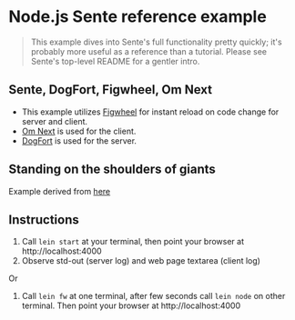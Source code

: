 # Node.js Sente reference example

> This example dives into Sente's full functionality pretty quickly; it's probably more useful as a reference than a tutorial. Please see Sente's top-level README for a gentler intro.

## Sente, DogFort, Figwheel, Om Next
 * This example utilizes [Figwheel](http://github.com/bhauman/lein-figwheel) for instant reload on code change for server and client. 
 * [Om Next](http://github.com/omcljs/om) is used for the client. 
 * [DogFort](http://github.com/whamtet/dogfort) is used for the server.

## Standing on the shoulders of giants
 Example derived from [here](http://github.com/theasp/sente-nodejs-example)

## Instructions

  1. Call `lein start` at your terminal, then point your browser at http://localhost:4000
  2. Observe std-out (server log) and web page textarea (client log)
  
  Or
  
  1. Call `lein fw` at one terminal, after few seconds call `lein node` on other terminal. Then point your browser at http://localhost:4000